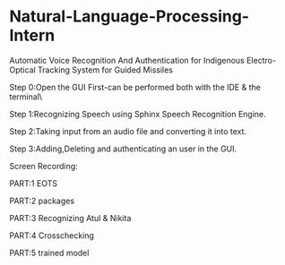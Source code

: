 # Natural-Language-Processing-Intern
Automatic Voice Recognition And Authentication for Indigenous Electro-Optical Tracking System for Guided Missiles



Step 0:Open the GUI First-can be performed both with the IDE & the terminal\


Step 1:Recognizing Speech using Sphinx Speech Recognition Engine.



Step 2:Taking input from an audio file and converting it into text.




Step 3:Adding,Deleting and authenticating an user in the GUI.


Screen Recording:



PART:1
EOTS


PART:2
packages


PART:3
Recognizing Atul & Nikita


PART:4
Crosschecking



PART:5
trained model









